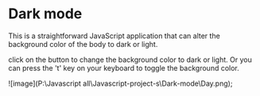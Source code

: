 # Dark mode 
This is a straightforward JavaScript application that can alter the background color of the body to dark or light.

click on the button to change the background color to dark or light. 
Or you can press the 't' key on your keyboard to toggle the background color.

![image](P:\Javascript all\Javascript-project-s\Dark-mode\Day.png);